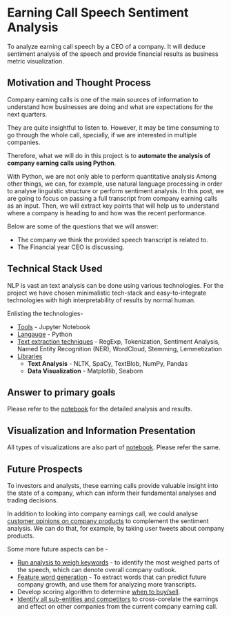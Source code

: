 # Earning Call Speech Sentiment Analysis
To analyze earning call speech by a CEO of a company. It will deduce sentiment analysis of the speech and provide financial results as business metric visualization.

## Motivation and Thought Process 

Company earning calls is one of the main sources of information to understand how businesses are doing and what are expectations for the next quarters.

They are quite insightful to listen to. However, it may be time consuming to go through the whole call, specially, if we are interested in multiple companies.

Therefore, what we will do in this project is to **automate the analysis of company earning calls using Python**.

With Python, we are not only able to perform quantitative analysis  Among other things, we can, for example, use natural language processing in order to analyse linguistic structure or perform sentiment analysis.
In this post, we are going to focus on passing a full transcript from company earning calls as an input. Then, we will extract key points that will help us to understand where a company is heading to and how was the recent performance. 

Below are some of the questions that we will answer:

- The company we think the provided speech transcript is related to. 
- The Financial year CEO is discussing.

## Technical Stack Used

NLP is vast an text analysis can be done using various technologies. 
For the project we have chosen minimalistic tech-stack and easy-to-integrate
technologies with high interpretability of results by normal human.

Enlisting the technologies-

- <u>Tools</u> - Jupyter Notebook 
- <u>Langauge</u> - Python
- <u>Text extraction techniques</u> - RegExp, Tokenization, Sentiment Analysis, Named Entity Recognition (NER), WordCloud, Stemming, Lemmetization
- <u>Libraries</u>
  - **Text Analysis** - NLTK, SpaCy, TextBlob, NumPy, Pandas
  - **Data Visualization** - Matplotlib, Seaborn

## Answer to primary goals

Please refer to the [notebook](speech-analysis.ipynb) for the detailed analysis and results.

## Visualization and Information Presentation

All types of visualizations are also part of [notebook](speech-analysis.ipynb). Please refer the same.

## Future Prospects

To investors and analysts, these earning calls provide valuable insight into the state of a company, which can inform their fundamental analyses and trading decisions.

In addition to looking into company earnings call, we could analyse <u>customer opinions on company products</u> to complement the sentiment analysis. We can do that, for example, by taking user tweets about company products.

Some more future aspects can be - 
- <u>Run analysis to weigh keywords</u> - to identify the most weighed parts of the speech, which can denote overall company outlook.
- <u>Feature word generation</u> - To extract words that can predict future company growth, and use them for analyzing more transcripts.
- Develop scoring algorithm to determine <u>when to buy/sell</u>.
- <u>Identify all sub-entities and competitors</u> to cross-corelate the earnings and effect on other companies from the current company earning call.

